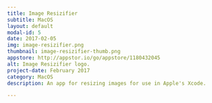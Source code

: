 ```yaml
---
title: Image Resizifier
subtitle: MacOS
layout: default
modal-id: 5
date: 2017-02-05
img: image-resizifier.png
thumbnail: image-resizifier-thumb.png
appstore: http://appstor.io/go/appstore/1180432045
alt: Image Resizifier logo.
project-date: February 2017
category: MacOS
description: An app for resizing images for use in Apple's Xcode.

---
```

